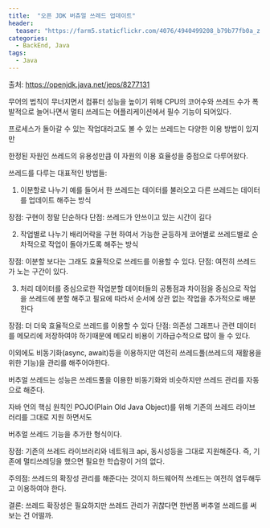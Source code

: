 ```yaml
---
title:  "오픈 JDK 버츄얼 쓰레드 업데이트"
header:
  teaser: "https://farm5.staticflickr.com/4076/4940499208_b79b77fb0a_z.jpg"
categories: 
  - BackEnd, Java
tags:
  - Java
---
```

출처: https://openjdk.java.net/jeps/8277131

 무어의 법칙이 무너지면서 컴퓨터 성능을 높이기 위해 CPU의 코어수와 쓰레드 수가 폭발적으로 늘어나면서 멀티 쓰레드는 어플리케이션에서 필수 기능이 되어있다.
 
 프로세스가 돌아갈 수 있는 작업대라고도 볼 수 있는 쓰레드는 다양한 이용 방법이 있지만
 
 한정된 자원인 쓰레드의 유용성만큼 이 자원의 이용 효율성을 중점으로 다루어왔다.
 
 쓰레드를 다루는 대표적인 방법들:
 
   1. 이분할로 나누기
 예를 들어서 한 쓰레드는 데이터를 불러오고 다른 쓰레드는 데이터를 업데이트 해주는 방식
 
 장점: 구현이 정말 단순하다
 단점: 쓰레드가 안쓰이고 있는 시간이 길다
 
   2. 작업별로 나누기
 배리어락을 구현 하여서 가능한 균등하게 코어별로 쓰레드별로 순차적으로 작업이 돌아가도록 해주는 방식
 
 장점: 이분할 보다는 그래도 효율적으로 쓰레드를 이용할 수 있다.
 단점: 여전히 쓰레드가 노는 구간이 있다.
 
   3. 처리 데이터를 중심으로한 작업분할
 데이터들의 공통점과 차이점을 중심으로 작업을 쓰레드에 분할 해주고 필요에 따라서 순서에 상관 없는 작업을 추가적으로 배분한다
 
 장점: 더 더욱 효율적으로 쓰레드를 이용할 수 있다
 단점: 의존성 그래프나 관련 데이터를 메모리에 저장하여야 하기때문에 메모리 비용이 기하급수적으로 많이 들 수 있다.
 
 이외에도 비동기화(async, await)등을 이용하지만 여전히 쓰레드풀(쓰레드의 재활용을 위한 기능)을 관리를 해주어야한다.
 
 버추얼 쓰레드는 성능은 쓰레드풀을 이용한 비동기화와 비슷하지만 쓰레드 관리를 자동으로 해준다.
 
 자바 언의 핵심 원칙인 POJO(Plain Old Java Object)를 위해 기존의 쓰레드 라이브러리를 그대로 지원 하면서도
 
 버추얼 쓰레드 기능을 추가한 형식이다.
 
 장점: 기존의 쓰레드 라이브러리와 네트워크 api, 동시성등을 그대로 지원해준다. 즉, 기존에 멀티쓰레딩을 했으면 필요한 학습량이 거의 없다.
 
 주의점: 쓰레드의 확장성 관리를 해준다는 것이지 하드웨어적 쓰레드는 여전히 염두해두고 이용하여야 한다.
 
 결론: 쓰레드 확장성은 필요하지만 쓰레드 관리가 귀찮다면 한번쯤 버추얼 쓰레드를 써보는 건 어떨까.

[^posts]: Footnote test.
